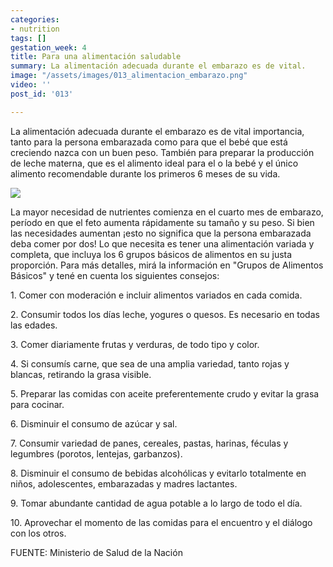 ```yaml
---
categories:
- nutrition
tags: []
gestation_week: 4
title: Para una alimentación saludable
summary: La alimentación adecuada durante el embarazo es de vital.
image: "/assets/images/013_alimentacion_embarazo.png"
video: ''
post_id: '013'

---
```


La alimentación adecuada durante el embarazo es de vital importancia, tanto para la persona embarazada como para que el bebé que está creciendo nazca con un buen peso. También para preparar la producción de leche materna, que es el alimento ideal para el o la bebé y el único alimento recomendable durante los primeros 6 meses de su vida.

![](https://p1.pxfuel.com/preview/930/808/954/vegetables-vitamins-vegetable-basket-colorful-vegetable-healthy-food.jpg)

La mayor necesidad de nutrientes comienza en el cuarto mes de embarazo, período en que el feto aumenta rápidamente su tamaño y su peso. Si bien las necesidades aumentan ¡esto no significa que la persona embarazada deba comer por dos! Lo que necesita es tener una alimentación variada y completa, que incluya los 6 grupos básicos de alimentos en su justa proporción. Para más detalles, mirá la información en "Grupos de Alimentos Básicos" y tené en cuenta los siguientes consejos:

1\. Comer con moderación e incluir alimentos variados en cada comida.

2\. Consumir todos los días leche, yogures o quesos. Es necesario en todas las edades.

3\. Comer diariamente frutas y verduras, de todo tipo y color.

4\. Si consumís carne, que sea de una amplia variedad, tanto rojas y blancas, retirando la grasa visible.

5\. Preparar las comidas con aceite preferentemente crudo y evitar la grasa para cocinar.

6\. Disminuir el consumo de azúcar y sal.

7\. Consumir variedad de panes, cereales, pastas, harinas, féculas y legumbres (porotos, lentejas, garbanzos).

8\. Disminuir el consumo de bebidas alcohólicas y evitarlo totalmente en niños, adolescentes, embarazadas y madres lactantes.

9\. Tomar abundante cantidad de agua potable a lo largo de todo el día.

10\. Aprovechar el momento de las comidas para el encuentro y el diálogo con los otros.

FUENTE: Ministerio de Salud de la Nación